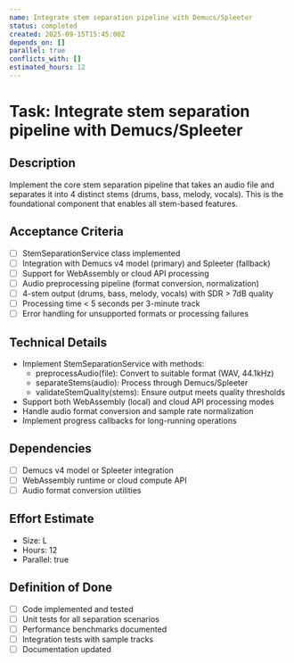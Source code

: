 ```yaml
---
name: Integrate stem separation pipeline with Demucs/Spleeter
status: completed
created: 2025-09-15T15:45:00Z
depends_on: []
parallel: true
conflicts_with: []
estimated_hours: 12
---
```


# Task: Integrate stem separation pipeline with Demucs/Spleeter

## Description
Implement the core stem separation pipeline that takes an audio file and separates it into 4 distinct stems (drums, bass, melody, vocals). This is the foundational component that enables all stem-based features.

## Acceptance Criteria
- [ ] StemSeparationService class implemented
- [ ] Integration with Demucs v4 model (primary) and Spleeter (fallback)
- [ ] Support for WebAssembly or cloud API processing
- [ ] Audio preprocessing pipeline (format conversion, normalization)
- [ ] 4-stem output (drums, bass, melody, vocals) with SDR > 7dB quality
- [ ] Processing time < 5 seconds per 3-minute track
- [ ] Error handling for unsupported formats or processing failures

## Technical Details
- Implement StemSeparationService with methods:
  - preprocessAudio(file): Convert to suitable format (WAV, 44.1kHz)
  - separateStems(audio): Process through Demucs/Spleeter
  - validateStemQuality(stems): Ensure output meets quality thresholds
- Support both WebAssembly (local) and cloud API processing modes
- Handle audio format conversion and sample rate normalization
- Implement progress callbacks for long-running operations

## Dependencies
- [ ] Demucs v4 model or Spleeter integration
- [ ] WebAssembly runtime or cloud compute API
- [ ] Audio format conversion utilities

## Effort Estimate
- Size: L
- Hours: 12
- Parallel: true

## Definition of Done
- [ ] Code implemented and tested
- [ ] Unit tests for all separation scenarios
- [ ] Performance benchmarks documented
- [ ] Integration tests with sample tracks
- [ ] Documentation updated